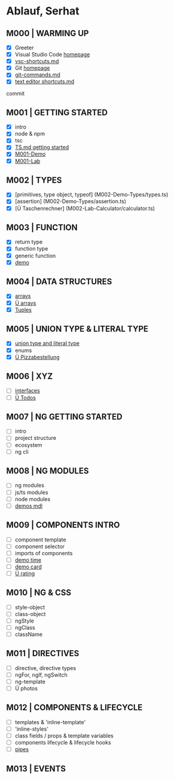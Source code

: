# Ablauf, Serhat

## M000 | WARMING UP

- [x] Greeter
- [x] Visual Studio Code [homepage](https://code.visualstudio.com/)
- [x] [vsc-shortcuts.md](SHORTCUTS-VSCODE.md)
- [x] Git [homepage](https://git-scm.com)
- [x] [git-commands.md](GIT-COMMANDS.md)
- [x] [text editor shortcuts.md](SHORTCUTS-EDITOR.md)

commit

## M001 | GETTING STARTED

- [x] intro
- [x] node & npm
- [x] tsc
- [x] [TS.md getting started](typescript.md#ts--getting-started)
- [x] [M001-Demo](M001-Demo-Helloworld/greeter.ts)
- [x] [M001-Lab](M001-Lab-LoginForm/m1-Aufgabenstellung.md)

## M002 | TYPES

- [x] [primitives, type object, typeof] (M002-Demo-Types/types.ts)
- [x] [assertion] (M002-Demo-Types/assertion.ts)
- [x] [Ü Taschenrechner] (M002-Lab-Calculator/calculator.ts)

## M003 | FUNCTION

- [x] return type
- [x] function type
- [x] generic function
- [x] [demo](M003-Demo-Functions/functions.ts)

## M004 | DATA STRUCTURES

- [x] [arrays](M004-Demo-DataStructures/arrays.ts)
- [x] [Ü arrays](M004-Lab-DataStructures/genericFctNArrays.ts)
- [x] [Tuples](M004-Demo-DataStructures/tuples.ts)
  
## M005 | UNION TYPE & LITERAL TYPE

- [x] [union type and literal type](M005-Demo-UnionTypeAndLiteralType/unionTypeAndLiteralType.ts)
- [x] enums
- [x] [Ü Pizzabestellung](M005-Lab-PizzaOrder/pizza.ts)

## M006 | XYZ

- [ ] [interfaces](M006-Demo-Interfaces/interfaces.ts)
- [ ] [Ü Todos](M006-Lab-TodoListe/todos.ts)

## M007 | NG GETTING STARTED

- [ ] intro
- [ ] project structure
- [ ] ecosystem
- [ ] ng cli

## M008 | NG MODULES

- [ ] ng modules
- [ ] js/ts modules
- [ ] node modules
- [ ] [demos mdl](theory-app/src/app/demos-mdl/demos-mdl.module.ts)

## M009 | COMPONENTS INTRO

- [ ] component template
- [ ] component selector
- [ ] imports of components
- [ ] [demo time](theory-app/src/app/demos-mdl/time/time.component.ts)
- [ ] [demo card](theory-app/src/app/demos-mdl/card/card.component.ts)
- [ ] [Ü rating](theory-app/src/app/photos-mdl/stars/stars.component.ts)

<!-- LAB:
in photos-mdl eine komponente rating
mit zwei Props Input-starsNumber & starsString
 
starsString = '*'.repeat(starsNumber);
 
photos-mdl hat auch eine Overview-Komponente
rating-Komponente wird über Overview gerendert
 -->

## M010 | NG & CSS

- [ ] style-object
- [ ] class-object
- [ ] ngStyle
- [ ] ngClass
- [ ] className

## M011 | DIRECTIVES

- [ ] directive, directive types
- [ ] ngFor, ngIf, ngSwitch
- [ ] ng-template
- [ ] Ü photos

## M012 | COMPONENTS & LIFECYCLE

- [ ] templates & 'inline-template'
- [ ] 'inline-styles'
- [ ] class fields / props & template variables
- [ ] components lifecycle & lifecycle hooks
- [ ] [pipes](theory-app/src/app/demos-mdl/pipes/pipes.component.ts)

## M013 | EVENTS